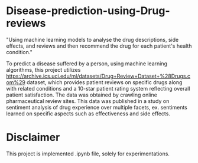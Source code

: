 # Disease-prediction-using-Drug-reviews
"Using machine learning models to analyse the drug descriptions, side effects, and reviews and then recommend the drug for each patient's health condition."

To predict a disease suffered by a person, using machine learning algorithms, this project utilizes https://archive.ics.uci.edu/ml/datasets/Drug+Review+Dataset+%28Drugs.com%29 dataset, which provides patient reviews on specific drugs along with related conditions and a 10-star patient rating system reflecting overall patient satisfaction. The data was obtained by crawling online pharmaceutical review sites. This data was published in a study on sentiment analysis of drug experience over multiple facets, ex. sentiments learned on specific aspects such as effectiveness and side effects. 

# Disclaimer
This project is implemented .ipynb file, solely for experimentations.
